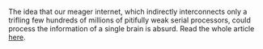 The idea that our meager internet, which indirectly interconnects only a trifling few hundreds of millions of pitifully weak serial processors, could process the information of a single brain is absurd.
Read the whole article [here](http://blog.cleancoder.com/uncle-bob/2017/07/28/TheBrainProblem.html).
